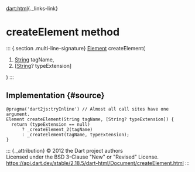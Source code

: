 [dart:html](../../dart-html/dart-html-library){._links-link}

createElement method
====================

::: {.section .multi-line-signature}
[Element](../element-class) createElement(

1.  [String](../../dart-core/string-class) tagName,
2.  \[[String](../../dart-core/string-class)? typeExtension\]

)
:::

Implementation {#source}
--------------

``` {.language-dart data-language="dart"}
@pragma('dart2js:tryInline') // Almost all call sites have one argument.
Element createElement(String tagName, [String? typeExtension]) {
  return (typeExtension == null)
      ? _createElement_2(tagName)
      : _createElement(tagName, typeExtension);
}
```

::: {._attribution}
© 2012 the Dart project authors\
Licensed under the BSD 3-Clause \"New\" or \"Revised\" License.\
<https://api.dart.dev/stable/2.18.5/dart-html/Document/createElement.html>
:::
